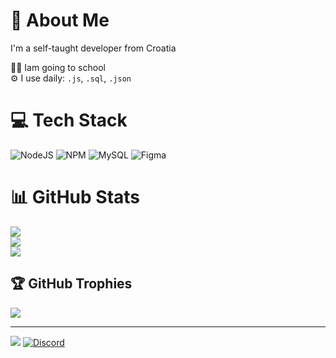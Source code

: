 # :rocket: About Me
I'm a self-taught developer from Croatia

:man_technologist: Iam going to school<br>:gear: I use daily: ``.js``, ``.sql``, ``.json``

# :computer: Tech Stack
![NodeJS](https://img.shields.io/badge/node.js-6DA55F?style=for-the-badge&logo=node.js&logoColor=white) ![NPM](https://img.shields.io/badge/NPM-%23CB3837.svg?style=for-the-badge&logo=npm&logoColor=white) ![MySQL](https://img.shields.io/badge/mysql-4479A1.svg?style=for-the-badge&logo=mysql&logoColor=white) ![Figma](https://img.shields.io/badge/figma-%23F24E1E.svg?style=for-the-badge&logo=figma&logoColor=white)

# :bar_chart: GitHub Stats
![](https://github-readme-stats.vercel.app/api?username=maxxvvs&theme=dark&hide_border=false&include_all_commits=true&count_private=true)<br/>
![](https://github-readme-streak-stats.herokuapp.com/?user=maxxvvs&theme=dark&hide_border=false)<br/>
![](https://github-readme-stats.vercel.app/api/top-langs/?username=maxxvvs&theme=dark&hide_border=false&include_all_commits=true&count_private=true&layout=compact)

## :trophy: GitHub Trophies
![](https://github-profile-trophy.vercel.app/?username=maxxvvs&theme=radical&no-frame=false&no-bg=true&margin-w=4)

---
[![](https://visitcount.itsvg.in/api?id=maxxvvs&icon=0&color=0)](https://visitcount.itsvg.in)
[![Discord](https://img.shields.io/badge/Discord-%237289DA.svg?logo=discord&logoColor=white)](https://discord.com/users/1389369320571801784) 
